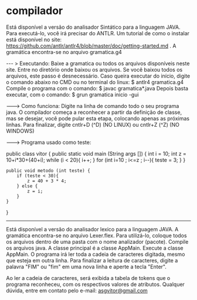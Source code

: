 # compilador

Está disponível a versão do analisador Sintático para a linguagem JAVA.
Para executá-lo, você irá precisar do ANTLR. Um tutorial de como o instalar está disponível no site: https://github.com/antlr/antlr4/blob/master/doc/getting-started.md .
A gramática encontra-se no arquivo gramatica.g4

--- > Executando: 
Baixe a gramatica ou todos os arquivos disponíveis neste site. 
Entre no diretório onde baixou os arquivos.
Se você baixou todos os arquivos, este passo é desnecessário. Caso queira executar do início, digite o comando abaixo no CMD ou no terminal do linux:
$ antlr4 gramatica.g4
Compile o programa com o comando:
$ javac gramatica*.java
Depois basta executar, com o comando:
$ grun gramatica inicio -gui

---> Como funciona:
Digite na linha de comando todo o seu programa java. O compilador começa a reconhecer a partir da definição de classe, mas se desejar, você pode pular esta etapa, colocando apenas as próximas linhas.
Para finalizar, digite cntlr+D (^D) (NO LINUX) ou cntlr+Z (^Z) (NO WINDOWS)

---> Programa usado como teste:

public class vitor { 
	public static void main (String args []) {
		int i = 10;
		int z = 10+i*30+(40+i);
		while (i < 20){
			i++;
		}
		for (int i=10 ; i<=z ; i--){
			teste = 3;
		}
	}

	public void metodo (int teste) {
		if (teste < 30){
			z = 40 + 3 * 4;
		} else {
			z = i;
		}
	}	
}

-----------------------------------------------------------------------------------------------------
Está disponível a versão do analisador lexico para a linguagem JAVA.
A gramática encontra-se no arquivo Lexer.flex.
Para utilizá-lo, coloque todos os arquivos dentro de uma pasta com o nome analizador (pacote).
Compile os arquivos java. A classe principal é a classe AppMain.
Execute a classe AppMain.
O programa irá ler toda a cadeia de caracteres digitada, mesmo que esteja em outra linha.
Para finalizar a leitura de caracteres, digite a palavra "FIM" ou "fim" em uma nova linha e aperte a tecla "Enter".

Ao ler a cadeia de caracteres, será exibida a tabela de tokens que o programa reconheceu, com os respectivos valores de atributos.
Qualquer dúvida, entre em contato pelo e-mail: asgvitor@gmail.com
